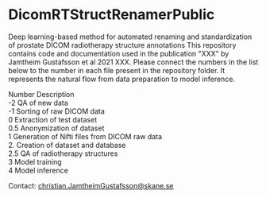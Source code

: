 # DicomRTStructRenamerPublic
Deep learning-based method for automated renaming and standardization of prostate DICOM radiotherapy structure annotations
This repository contains code and documentation used in the publication "XXX" by Jamtheim Gustafsson et al 2021 XXX. Please connect the numbers in the list below to the number in each file present in the repository folder. It represents the natural flow from data preparation to model inference. 

Number  Description\
-2      QA of new data\
-1      Sorting of raw DICOM data\
0       Extraction of test dataset\
0.5     Anonymization of dataset\
1       Generation of Nifti files from DICOM raw data\
2.      Creation of dataset and database\
2.5     QA of radiotherapy structures \
3       Model training\
4       Model inference

Contact: christian.JamtheimGustafsson@skane.se

